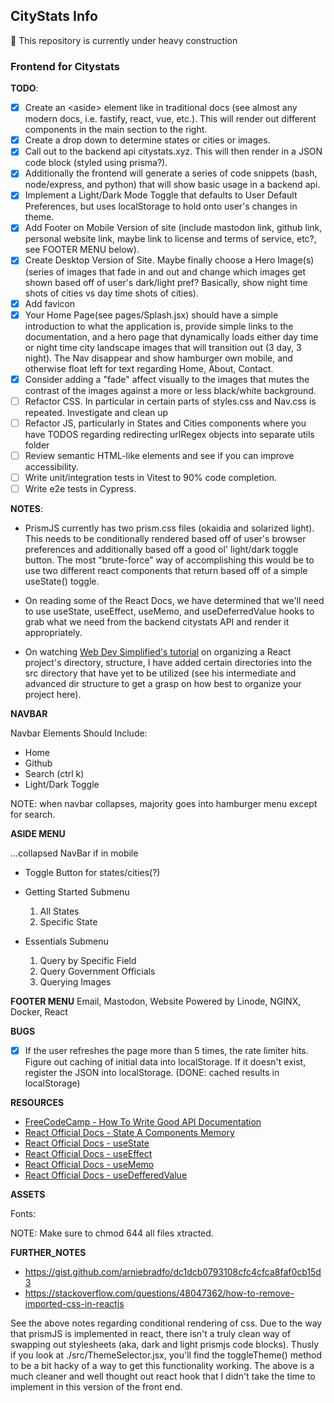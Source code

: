 ## CityStats Info

:construction: This repository is currently under heavy construction

### Frontend for Citystats

**TODO**:

-   [x] Create an \<aside\> element like in traditional docs (see
        almost any modern docs, i.e. fastify, react, vue, etc.). This will render
        out different components in the main section to the right.
-   [x] Create a drop down to determine states or cities or images.
-   [x] Call out to the backend api citystats.xyz. This will then
        render in a JSON code block (styled using prisma?).
-   [x] Additionally the frontend will generate a series of code snippets (bash,
        node/express, and python) that will show basic usage in a backend api.
-   [x] Implement a Light/Dark Mode Toggle that defaults to User Default Preferences,
        but uses localStorage to hold onto user's changes in theme.
-   [x] Add Footer on Mobile Version of site (include mastodon link, github
        link, personal website link, maybe link to license and terms of service,
        etc?, see FOOTER MENU below).
-   [x] Create Desktop Version of Site. Maybe finally choose a Hero Image(s)
        (series of images that fade in and out and change which images get shown
        based off of user's dark/light pref? Basically, show night time shots of
        cities vs day time shots of cities).
-   [x] Add favicon
-   [x] Your Home Page(see pages/Splash.jsx) should have a simple introduction to what the application
        is, provide simple links to the documentation, and a hero page that dynamically
        loads either day time or night time city landscape images that will transition
        out (3 day, 3 night). The Nav disappear and show hamburger own mobile,
        and otherwise float left for text regarding Home, About, Contact.
-   [x] Consider adding a "fade" affect visually to the images that mutes the
        contrast of the images against a more or less black/white background.
-   [ ] Refactor CSS. In particular in certain parts of styles.css and
        Nav.css is repeated. Investigate and clean up
-   [ ] Refactor JS, particularly in States and Cities components where you have
        TODOS regarding redirecting urlRegex objects into separate utils folder
-   [ ] Review semantic HTML-like elements and see if you can improve
        accessibility.
-   [ ] Write unit/integration tests in Vitest to 90% code completion.
-   [ ] Write e2e tests in Cypress.

**NOTES**:

-   PrismJS currently has two prism.css files (okaidia and solarized light).
    This needs to be conditionally rendered based off of user's browser
    preferences and additionally based off a good ol' light/dark toggle button.
    The most "brute-force" way of accomplishing this would be to use two different
    react components that return based off of a simple useState() toggle.

-   On reading some of the React Docs, we have determined that we'll
    need to use useState, useEffect, useMemo, and useDeferredValue hooks
    to grab what we need from the backend citystats API and render it appropriately.
-   On watching [Web Dev Simplified's tutorial](https://www.youtube.com/watch?v=UUga4-z7b6s&pp=ygUsd2ViIGRldiBzaW1wbGlmaWVkIHJlYWN0IGRpcmVjdG9yeSBzdHJ1Y3R1cmU%3D) on organizing a React project's
    directory, structure, I have added certain directories into the src directory
    that have yet to be utilized (see his intermediate and advanced dir structure to
    get a grasp on how best to organize your project here).

**NAVBAR**

Navbar Elements Should Include:

-   Home
-   Github
-   Search (ctrl k)
-   Light/Dark Toggle

NOTE: when navbar collapses, majority goes into hamburger menu except for
search.

**ASIDE MENU**

...collapsed NavBar if in mobile

-   Toggle Button for states/cities(?)
-   Getting Started Submenu

    1. All States
    2. Specific State

-   Essentials Submenu

    1. Query by Specific Field
    2. Query Government Officials
    3. Querying Images

**FOOTER MENU**
Email, Mastodon, Website
Powered by Linode, NGINX, Docker, React

**BUGS**

-   [x] If the user refreshes the page more than 5 times, the rate limiter hits.
        Figure out caching of initial data into localStorage. If it doesn't exist,
        register the JSON into localStorage. (DONE: cached results in
        localStorage)

**RESOURCES**

-   [FreeCodeCamp - How To Write Good API Documentation](https://www.freecodecamp.org/news/how-to-write-api-documentation-like-a-pro/)
-   [React Official Docs - State A Components Memory](https://react.dev/learn/state-a-components-memory)
-   [React Official Docs - useState](https://react.dev/reference/react/useState)
-   [React Official Docs - useEffect](https://react.dev/reference/react/useEffect)
-   [React Official Docs - useMemo](https://react.dev/reference/react/useMemo)
-   [React Official Docs - useDefferedValue](https://react.dev/reference/react/useDeferredValue)

**ASSETS**

Fonts:

NOTE: Make sure to chmod 644 all files xtracted.

**FURTHER_NOTES**

-   https://gist.github.com/arniebradfo/dc1dcb0793108cfc4cfca8faf0cb15d3
-   https://stackoverflow.com/questions/48047362/how-to-remove-imported-css-in-reactjs

See the above notes regarding conditional rendering of css. Due to the way that
prismJS is implemented in react, there isn't a truly clean way of swapping out
stylesheets (aka, dark and light prismjs code blocks). Thusly if you look at
./src/ThemeSelector.jsx, you'll find the toggleTheme() method to be a bit hacky
of a way to get this functionality working. The above is a much cleaner and well
thought out react hook that I didn't take the time to implement in this version
of the front end.
